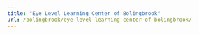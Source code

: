 ```yaml
---
title: "Eye Level Learning Center of Bolingbrook"
url: /bolingbrook/eye-level-learning-center-of-bolingbrook/
---
```

